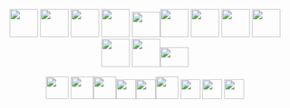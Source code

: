 <p align="center">
<img src="https://art.pixilart.com/0d92ea76c0f540a.gif" width="50"> 
<img src="https://media3.giphy.com/media/ln7z2eWriiQAllfVcn/200w.webp" width="50">
<img src="https://media.giphy.com/media/PhTSmzCqkliqIJ9ZtZ/giphy.gif" width="50">
<img src="https://i.giphy.com/media/LMt9638dO8dftAjtco/200.webp" width="50">
<img src="https://media3.giphy.com/media/JqDcpPX8vWahUny0pE/giphy.webp" height="45" width="50"><img src="https://media.giphy.com/media/SU2ic3wTfuC6JhD1lA/giphy.gif" width="50"> <img src="https://user-images.githubusercontent.com/54521023/102451032-ba7fb580-405d-11eb-9915-e5769f3f1f68.png" width="50"> <img src="https://i.giphy.com/media/eNAsjO55tPbgaor7ma/200w.webp" width="50"> <img src="https://media3.giphy.com/media/U6M4L81SA1rVdfr8ZK/giphy.webp" width="50"> <img src="https://i.giphy.com/media/IdyAQJVN2kVPNUrojM/200.webp" width="50"> <img src="https://media3.giphy.com/media/VHeyXhvIqgRhAG2V1w/giphy.webp" width="50"><img src="https://media3.giphy.com/media/kH1DBkPNyZPOk0BxrM/giphy.webp" height="35" width="50">
</p>

<p align="center">
<a href="https://www.linkedin.com/in/ahampriyanshu"><img src="https://media.giphy.com/media/db32HzmDbjp8xWEcO0/giphy.gif" width="40"></a>
<a href="mailto:tiwarimay2002@gmail.com"><img src="https://media.giphy.com/media/KyHsvh3wJFLUXwlxuR/giphy.gif" width="40"></a><a href="https://reddit.com/user/ahampriyanshu" ><img src="https://media.giphy.com/media/lrPG9TKacWvojf1UNi/giphy.gif" width="40"></a><a href="https://www.instagram.com/ahampriyanshu/"><img src="https://media.giphy.com/media/QWpK88H1g9PtmtQly1/giphy.gif" width="35"></a><a href="https://www.twitter.com/ahampriyanshu/"><img src="https://media.giphy.com/media/H508mck9ufO9q6z76O/giphy.gif" width="35"></a><a  href="https://wa.me/919917956610?text=Hi%20Priyanshu"><img src="https://media.giphy.com/media/jU9PVpqUvR0aNc3nvX/giphy.gif" width="40"></a>
<img src="https://media.giphy.com/media/ZGI3wLEZSDwi2Lx0lC/giphy.gif" width="35"> <a  href="https://t.me/ahampriyanshu"><img src="https://media.giphy.com/media/ZcdZ7ldgeIhfesqA6E/giphy.gif" width="35"></a> <a href="https://github.com/ahampriyanshu"><img src="https://media3.giphy.com/media/KzJkzjggfGN5Py6nkT/giphy.webp" width="35"></a>
</p>

